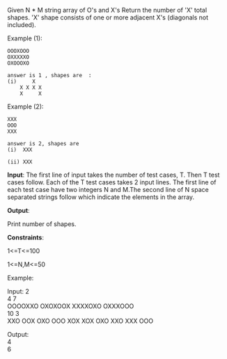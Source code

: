 Given N * M string array of O's and X's
Return the number of 'X' total shapes. 'X' shape consists of one or more adjacent X's (diagonals not included).

Example (1):
```
OOOXOOO
OXXXXXO
OXOOOXO

answer is 1 , shapes are  :
(i)     X
    X X X X
    X     X
``` 

Example (2):
```
XXX
OOO
XXX

answer is 2, shapes are
(i)  XXX

(ii) XXX
```
**Input**:
The first line of input takes the number of test cases, T.
Then T test cases follow. Each of the T test cases takes 2 input lines.
The first line of each test case have two integers N and M.The second line of N space separated strings follow which indicate the elements in the array.

**Output**:

Print number of shapes.

**Constraints**:

1<=T<=100

1<=N,M<=50

Example:

Input:
2  
4 7  
OOOOXXO OXOXOOX XXXXOXO OXXXOOO  
10 3  
XXO OOX OXO OOO XOX XOX OXO XXO XXX OOO  
  
Output:  
4  
6  

